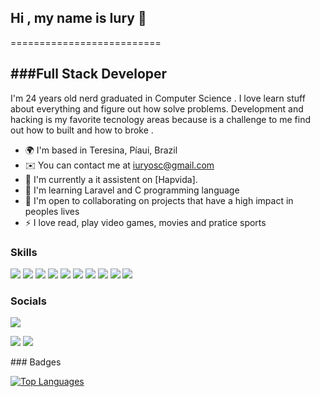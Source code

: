 ## Hi , my name is Iury 👋
==========================

###Full Stack Developer
-----------------------------

I'm 24 years old nerd graduated in Computer Science  . I love learn stuff about everything and figure out how solve problems.
Development and hacking is my favorite tecnology areas because is a challenge to me find out how to built and how to broke .

* 🌍  I'm based in Teresina, Píaui, Brazil
* ✉️  You can contact me at [iuryosc@gmail.com](mailto:iuryosc@gmail.com)
* 🚀  I'm currently a it assistent on [Hapvida].
* 🧠  I'm learning Laravel and C programming language
* 🤝  I'm open to collaborating on projects that have a high impact in peoples lives
* ⚡  I love read, play video games, movies and pratice sports  

### Skills

<p align="left">
  
<img src="https://img.shields.io/badge/HTML5-E34F26?style=for-the-badge&logo=html5&logoColor=white"  />
  
<img src="https://img.shields.io/badge/CSS-239120?&style=for-the-badge&logo=css3&logoColor=white"  />
  
<img src="https://img.shields.io/badge/JavaScript-F7DF1E?style=for-the-badge&logo=javascript&logoColor=black"  />
  
<img src="https://img.shields.io/badge/Python-14354C?style=for-the-badge&logo=python&logoColor=white"  />
  
<img src="https://img.shields.io/badge/PHP-777BB4?style=for-the-badge&logo=php&logoColor=white"  />
  
<img src="https://img.shields.io/badge/Vue.js-35495E?style=for-the-badge&logo=vue.js&logoColor=4FC08D"  />
  
<img src="https://img.shields.io/badge/Tailwind_CSS-38B2AC?style=for-the-badge&logo=tailwind-css&logoColor=white"  />
  
<img src="https://img.shields.io/badge/Laravel-FF2D20?style=for-the-badge&logo=laravel&logoColor=white"  />
  
<img src="https://img.shields.io/badge/MySQL-00000F?style=for-the-badge&logo=mysql&logoColor=white"  />
  
<img src="https://img.shields.io/badge/SQLite-07405E?style=for-the-badge&logo=sqlite&logoColor=white"  />
  
### Socials
  <p align="left">
  
  <a href="https://www.linkedin.com/in/iury-cavalcante-632a97187/"><img src="https://img.shields.io/badge/LinkedIn-0077B5?style=for-the-badge&logo=linkedin&logoColor=white"  /></a>
  
  <img src="https://img.shields.io/badge/Discord-7289DA?style=for-the-badge&logo=discord&logoColor=white"  />
  
  <img src="https://img.shields.io/badge/GitHub-100000?style=for-the-badge&logo=github&logoColor=white"  />
  </p>
### Badges
  
  <a href="https://github.com/iuryol" align="left"><img src="https://github-readme-stats.vercel.app/api/top-langs/?username=peguimasid&layout=compact&title_color=3382ed&text_color=ffffff&icon_color=3382ed&bg_color=171717&hide_border=true&locale=en&custom_title=Top%20%Languages" alt="Top Languages" /></a>
  
  
</p>
